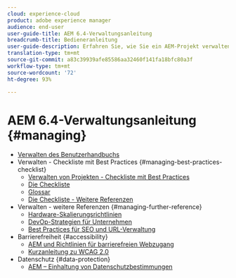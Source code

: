 ```yaml
---
cloud: experience-cloud
product: adobe experience manager
audience: end-user
user-guide-title: AEM 6.4-Verwaltungsanleitung
breadcrumb-title: Bedieneranleitung
user-guide-description: Erfahren Sie, wie Sie ein AEM-Projekt verwalten können.
translation-type: tm+mt
source-git-commit: a83c39939afe85586aa32460f141fa18bfc80a3f
workflow-type: tm+mt
source-wordcount: '72'
ht-degree: 93%

---
```



# AEM 6.4-Verwaltungsanleitung {#managing}

+ [Verwalten des Benutzerhandbuchs](home.md)
+ Verwalten - Checkliste mit Best Practices {#managing-best-practices-checklist}
   + [Verwalten von Projekten - Checkliste mit Best Practices](best-practices.md)
   + [Die Checkliste](best-practices-checklist.md)
   + [Glossar   ](best-practices-glossary.md)
   + [Die Checkliste - Weitere Referenzen](best-practices-further-reference.md)
+ Verwalten - weitere Referenzen {#managing-further-reference}
   + [Hardware-Skalierungsrichtlinien](hardware-sizing-guidelines.md)
   + [DevOp-Strategien für Unternehmen](enterprise-devops.md)
   + [Best Practices für SEO und URL-Verwaltung](seo-and-url-management.md)
+ Barrierefreiheit {#accessibility}
   + [AEM und Richtlinien für barrierefreien Webzugang](web-accessibility.md)
   + [Kurzanleitung zu WCAG 2.0](qg-wcag.md)
+ Datenschutz {#data-protection}
   + [AEM – Einhaltung von Datenschutzbestimmungen](data-protection-and-privacy.md)
